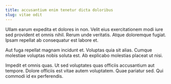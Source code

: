 ```yaml
---
title: accusantium enim tenetur dicta doloribus
slug: vitae odit
---
```


Ullam earum expedita et dolores in non. Velit eius exercitationem modi iure sed provident et omnis nihil. Rerum unde veritatis. Atque doloremque fugiat. Ipsam repellat ab consequatur est labore et.

Aut fuga repellat magnam incidunt et. Voluptas quia sit alias. Cumque molestiae voluptas nobis soluta est. Ab explicabo molestias placeat ut nisi.

Impedit et omnis quas. Ut sed voluptates quas officiis accusantium aut tempore. Dolore officiis est vitae autem voluptatem. Quae pariatur sed. Qui commodi id ex perferendis.
